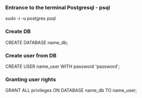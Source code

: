 ### Entrance to the terminal Postgresql - psql

sudo -i -u postgres psql

### Create DB

CREATE DATABASE name_db;

### Create user from DB

CREATE USER name_user WITH password 'password';

### Granting user rights

GRANT ALL privileges ON DATABASE name_db TO name_user;
